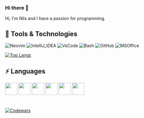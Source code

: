 ### Hi there 👋

Hi, I'm Nils and I have a passion for programming.

## 🔧 Tools & Technologies

![Neovim](https://img.shields.io/badge/NeoVim-%2357A143.svg?&style=for-the-badge&logo=neovim&logoColor=white)
![IntelliJ_IDEA](https://img.shields.io/badge/IntelliJ_IDEA-000000.svg?style=for-the-badge&logo=intellij-idea&logoColor=white)
![VsCode](https://img.shields.io/badge/Visual_Studio_Code-0078D4?style=for-the-badge&logo=visual%20studio%20code&logoColor=white)
![Bash](https://img.shields.io/badge/Shell_Script-121011?style=for-the-badge&logo=gnu-bash&logoColor=white)
![GitHub](https://img.shields.io/badge/-GitHub-181717?style=flat-square&logo=github)
![MSOffice](https://img.shields.io/badge/Microsoft_Office-D83B01?style=for-the-badge&logo=microsoft-office&logoColor=white)


[![Top Langs](https://github-readme-stats.vercel.app/api/top-langs/?username=Nils-Fischer&&langs_count=10&layout=compact&theme=merko&hide=CSS,Makefile)](https://github.com/anuraghazra/github-readme-stats)

## ⚡ Languages
<span>
<img src="https://cdn.jsdelivr.net/gh/devicons/devicon/icons/python/python-original.svg" height="40" width="40"/>
<img src="https://cdn.jsdelivr.net/gh/devicons/devicon/icons/java/java-original.svg" height="40" width="40"/>
<img src="https://cdn.jsdelivr.net/gh/devicons/devicon/icons/c/c-original.svg" height="40" width="40"/>
<img src="https://cdn.jsdelivr.net/gh/devicons/devicon/icons/javascript/javascript-original.svg" height="40" width="40"/>
<img src="https://cdn.jsdelivr.net/gh/devicons/devicon/icons/css3/css3-original.svg" height="40" width="40"/>
<img src="https://cdn.jsdelivr.net/gh/devicons/devicon/icons/html5/html5-original.svg" height="40" width="40"/>
</span>

#
[![Codewars](https://www.codewars.com/users/Nils-Fischer/badges/large)](https://www.codewars.com/users/Nils-Fischer/stats)
